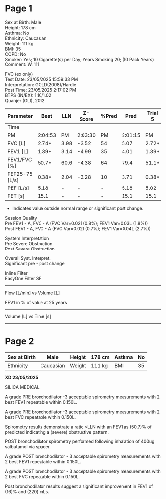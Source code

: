 # Page 1

Sex at Birth: Male  
Height: 178 cm  
Asthma: No  
Ethnicity: Caucasian  
Weight: 111 kg  
BMI: 35  
COPD: No  
Smoker: Yes; 10 Cigarette(s) per Day; Years Smoking 20; (10 Pack Years)  
Comment: W. 111

FVC (ex only)  
Test Date: 23/05/2025 15:59:33 PM  
Interpretation: GOLD(2008)/Hardie  
Post Time: 23/05/2025 2:17:02 PM  
BTPS (IN/EX): 1.10/1.02  
Quanjer (GLI), 2012

| Parameter | Best | LLN | Z-Score | %Pred | Pred | Trial 5 | Trial 4 | Trial 2 | Best | Z-Score | %Pred | Chg | %Chg | Trial 2 | Trial 3 | Trial 1 |
|-----------|------|-----|---------|-------|------|---------|---------|---------|------|---------|-------|-----|------|---------|---------|---------|
| Time      |      |     |         |       |      |         |         |         |      |         |       |     |      |         |         |         |
| PM        | 2:04:53 | PM | 2:03:30 | PM | 2:01:15 | PM | 2:18:31 | PM | 2:19:22 | PM | 2:17:34 | PM |
| FVC [L]   | 2.74* | 3.98 | -3.52 | 54 | 5.07 | 2.72* | 2.74* | 2.63* | 2.81* | -3.42 | 55 | 0.07 | 2 | 2.81* | 2.79* | 2.69* |
| FEV1 [L]  | 1.39* | 3.14 | -4.99 | 35 | 4.01 | 1.39* | 1.36* | 1.36* | 1.61* | -4.56 | 40 | 0.22* | 16* | 1.61* | 1.52* | 1.57* |
| FEV1/FVC [%] | 50.7* | 60.6 | -4.38 | 64 | 79.4 | 51.1* | 49.5* | 51.9* | 57.4* | -3.36 | 72 | 6.7 | 13 | 57.4* | 54.6* | 58.3* |
| FEF25-75 [L/s] | 0.38* | 2.04 | -3.28 | 10 | 3.71 | 0.38* | 0.36* | 0.36* | 0.48* | -3.18 | 13 | 0.10 | 26 | 0.48* | 0.45* | 0.57* |
| PEF [L/s] | 5.18 | - | - | - | 5.18 | 5.02 | 4.38 | 6.25 | - | - | 1.08 | 21 | 6.11 | 6.25 | 5.69 |
| FET [s]   | 15.1 | - | - | - | 15.1 | 15.1 | 15.1 | 15.1 | - | - | 0.0 | 0 | 15.1 | 15.1 | 14.8 |

* Indicates value outside normal range or significant post change.

Session Quality  
Pre FEV1 - A, FVC - A (FVC Var=0.021 (0.8%); FEV1 Var=0.03L (1.8%))  
Post FEV1 - A, FVC - A (FVC Var=0.021 (0.7%); FEV1 Var=0.04L (2.7%))

System Interpretation  
Pre Severe Obstruction  
Post Severe Obstruction

Overall Syst. Interpret.  
Significant pre - post change

Inline Filter  
EasyOne Filter SP

---

Flow [L/min] vs Volume [L]

FEV1 in % of value at 25 years

---

Volume [L] vs Time [s]

---

# Page 2

| Sex at Birth | Male | Height | 178 cm | Asthma | No |
|-------------|------|--------|--------|--------|----|
| Ethnicity   | Caucasian | Weight | 111 kg | BMI | 35 |

**XD 23/05/2025**

SILICA MEDICAL

A grade PRE bronchodilator -3 acceptable spirometry measurements with 2 best FEV1 repeatable within 0.150L.

A grade PRE bronchodilator -3 acceptable spirometry measurements with 2 best FVC repeatable within 0.150L.

Spirometry results demonstrate a ratio <LLN with an FEV1 as (50.7)% of predicted indicating a (severe) obstructive pattern.

POST bronchodilator spirometry performed following inhalation of 400ug salbutamol via spacer.

A grade POST bronchodilator - 3 acceptable spirometry measurements with 2 best FEV1 repeatable within 0.150L.

A grade POST bronchodilator - 3 acceptable spirometry measurements with 2 best FVC repeatable within 0.150L.

Post bronchodilator results suggest a significant improvement in FEV1 of (16)% and (220) mLs.
